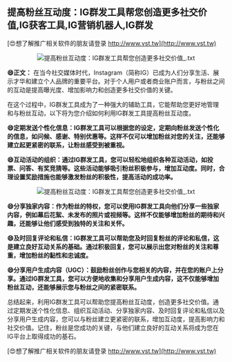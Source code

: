 ## **提高粉丝互动度：IG群发工具帮您创造更多社交价值,IG获客工具,IG营销机器人,IG群发**

[😍想了解推广相关软件的朋友请登录 http://www.vst.tw](http://www.vst.tw)

 <center><img src="https://vst.tw/MP4/tuiguang/png/8.png" alt="提高粉丝互动度：IG群发工具帮您创造更多社交价值_.txt"></center>

**😄正文：**
在当今社交媒体时代，Instagram（简称IG）已成为人们分享生活、展示才华和建立个人品牌的重要平台。对于个人用户或者商业账户而言，与粉丝之间的互动是提高曝光度、增加影响力和创造更多社交价值的关键。

在这个过程中，IG群发工具成为了一种强大的辅助工具，它能帮助您更好地管理和与粉丝互动，以下将为您介绍如何利用IG群发工具提高粉丝互动度。

**😄定期发送个性化信息：IG群发工具可以根据您的设定，定期向粉丝发送个性化的信息，如问候、感谢、特别优惠等。这样不仅可以增加粉丝对您的关注，还能够建立起更紧密的联系，让粉丝感受到被重视。**

**😄互动活动的组织：通过IG群发工具，您可以轻松地组织各种互动活动，如投票、问答、有奖竞猜等。这些活动能够吸引粉丝积极参与，增加互动度。同时，合理设置奖励措施也能够激发粉丝的积极性，提高活动的成功率。**

 <center><img src="https://vst.tw/MP4/tuiguang/png/5.png" alt="提高粉丝互动度：IG群发工具帮您创造更多社交价值_.txt"></center>

**😄分享独家内容：作为粉丝的特权，您可以使用IG群发工具向他们分享一些独家内容，例如幕后花絮、未发布的照片或视频等。这样不仅能够增加粉丝的期待和兴趣，还能够让他们感受到独特的关注和关怀。**

**😄及时回复评论和私信：IG群发工具可以帮助您及时回复粉丝的评论和私信，这是建立良好互动关系的基础。通过积极回复，您可以展示出您对粉丝的关注和尊重，增加粉丝的黏性和忠诚度。**

**😄分享用户生成内容（UGC）：鼓励粉丝创作与您相关的内容，并在您的账户上分享。通过IG群发工具，您可以方便地收集和分享用户生成内容，这不仅能够增加粉丝互动，还能够展示您与粉丝之间的紧密联系。**

总结起来，利用IG群发工具可以帮助您提高粉丝互动度，创造更多社交价值。通过定期发送个性化信息、组织互动活动、分享独家内容、及时回复评论和私信以及分享用户生成内容，您可以与粉丝建立更紧密的联系，增加互动度，提高影响力和社交价值。记住，粉丝是您成功的关键，与他们建立良好的互动关系将成为您在IG平台上取得成功的基石。

[😍想了解推广相关软件的朋友请登录 http://www.vst.tw](http://www.vst.tw)



